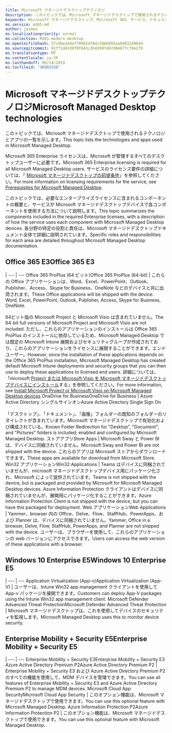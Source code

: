 ```yaml
---
title: Microsoft マネージドデスクトップテクノロジ
description: このトピックでは、Microsoft マネージドデスクトップで使用されるテクノロジとアプリの一覧を示します。
keywords: Microsoft マネージドデスクトップ、Microsoft 365、サービス、ドキュメント
ms.service: m365-md
author: jaimeo
ms.localizationpriority: normal
ms.collection: M365-modern-desktop
ms.openlocfilehash: 57c0be2e8aff09024f84c58bb895aab98324964d
ms.sourcegitcommit: 91ff1d4339f0f043c2b43997d87d84677c79e279
ms.translationtype: MT
ms.contentlocale: ja-JP
ms.lasthandoff: 09/14/2019
ms.locfileid: "36982538"
---
```

# <a name="microsoft-managed-desktop-technologies"></a><span data-ttu-id="ab115-104">Microsoft マネージドデスクトップテクノロジ</span><span class="sxs-lookup"><span data-stu-id="ab115-104">Microsoft Managed Desktop technologies</span></span>

<span data-ttu-id="ab115-105">このトピックでは、Microsoft マネージドデスクトップで使用されるテクノロジとアプリの一覧を示します。</span><span class="sxs-lookup"><span data-stu-id="ab115-105">This topic lists the technologies and apps used in Microsoft Managed Desktop.</span></span>

<!-- Microsoft 365 E5; Device as a Service -->
<!-- in O365 table, standard suite, removed this sentence "Please see the Installation of Project/Visio 64bit Click to Run Addendum for important deployment instructions. -->

<span data-ttu-id="ab115-106">Microsoft 365 Enterprise ライセンスは、Microsoft が管理するすべてのデスクトップユーザーに必要です。</span><span class="sxs-lookup"><span data-stu-id="ab115-106">Microsoft 365 Enterprise licensing is required for all Microsoft Managed Desktop users.</span></span> <span data-ttu-id="ab115-107">サービスのライセンス要件の詳細については、「 [Microsoft マネージドデスクトップの前提条件](../get-ready/prerequisites.md)」を参照してください。</span><span class="sxs-lookup"><span data-stu-id="ab115-107">For more information on licensing requirements for the service, see [Prerequisites for Microsoft Managed Desktop](../get-ready/prerequisites.md).</span></span>

<span data-ttu-id="ab115-108">このトピックでは、必要なエンタープライズライセンスに含まれるコンポーネントの概要と、サービスが Microsoft マネージドデスクトップデバイスで各コンポーネントを使用する方法について説明します。</span><span class="sxs-lookup"><span data-stu-id="ab115-108">This topic summarizes the components included in the required Enterprise licenses, with a description of how the service uses each component with Microsoft Managed Desktop devices.</span></span> <span data-ttu-id="ab115-109">各分野の特定の役割と責任は、Microsoft マネージドデスクトップドキュメント全体で詳細に説明されています。</span><span class="sxs-lookup"><span data-stu-id="ab115-109">Specific roles and responsibilities for each area are detailed throughout Microsoft Managed Desktop documentation.</span></span> 

## <a name="office-365-e3"></a><span data-ttu-id="ab115-110">Office 365 E3</span><span class="sxs-lookup"><span data-stu-id="ab115-110">Office 365 E3</span></span>
 |
 --- | ---
<span data-ttu-id="ab115-111">Office 365 ProPlus (64 ビット)</span><span class="sxs-lookup"><span data-stu-id="ab115-111">Office 365 ProPlus (64-bit)</span></span> | <span data-ttu-id="ab115-112">これらの Office アプリケーションは、Word、Excel、PowerPoint、Outlook、Publisher、Access、Skype for Business、OneNote などのデバイスと共に出荷されます。</span><span class="sxs-lookup"><span data-stu-id="ab115-112">These Office applications will be shipped with the device: Word, Excel, PowerPoint, Outlook, Publisher, Access, Skype for Business, OneNote.</span></span><br><br><span data-ttu-id="ab115-113">64ビット版の Microsoft Project と Microsoft Visio は含まれていません。</span><span class="sxs-lookup"><span data-stu-id="ab115-113">The 64-bit full versions of Microsoft Project and Microsoft Visio are not included.</span></span> <span data-ttu-id="ab115-114">ただし、これらのアプリケーションのインストールは Office 365 ProPlus のインストールに依存しているため、Microsoft Managed Desktop では既定の Microsoft Intune 展開およびセキュリティグループが作成されており、これらのアプリケーションをライセンスに展開することができます。エンドユーザー。</span><span class="sxs-lookup"><span data-stu-id="ab115-114">However, since the installation of these applications depends on the Office 365 ProPlus installation, Microsoft Managed Desktop has created default Microsoft Intune deployments and security groups that you can then use to deploy these applications to licensed end users.</span></span> <span data-ttu-id="ab115-115">詳細については、「microsoft [Project または Microsoft Visio を Microsoft マネージドデスクトップデバイスにインストール](../get-started/project-visio.md)する」を参照してください。</span><span class="sxs-lookup"><span data-stu-id="ab115-115">For more information, see [Install Microsoft Project or Microsoft Visio on Microsoft Managed Desktop devices](../get-started/project-visio.md)</span></span>
<span data-ttu-id="ab115-116">OneDrive for Business</span><span class="sxs-lookup"><span data-stu-id="ab115-116">OneDrive for Business</span></span> | <span data-ttu-id="ab115-117">Azure Active Directory シングルサインオン</span><span class="sxs-lookup"><span data-stu-id="ab115-117">Azure Active Directory Single Sign On</span></span> <br><br><span data-ttu-id="ab115-118">「デスクトップ」、「ドキュメント」、「画像」フォルダーの既知のフォルダーのリダイレクトが含まれています。Microsoft マネージドデスクトップで有効化および構成されている。</span><span class="sxs-lookup"><span data-stu-id="ab115-118">Known Folder Redirection for "Desktop", "Document", and "Pictures" folders is included; enabled and configured by Microsoft Managed Desktop.</span></span> 
<span data-ttu-id="ab115-119">ストアアプリ</span><span class="sxs-lookup"><span data-stu-id="ab115-119">Store Apps</span></span> |    <span data-ttu-id="ab115-120">Microsoft Sway と Power BI は、デバイスに同梱されていません。</span><span class="sxs-lookup"><span data-stu-id="ab115-120">Microsoft Sway and Power BI are not shipped with the device.</span></span> <span data-ttu-id="ab115-121">これらのアプリは Microsoft ストアからダウンロードできます。</span><span class="sxs-lookup"><span data-stu-id="ab115-121">These apps are available for download from Microsoft Store.</span></span>
<span data-ttu-id="ab115-122">Win32 アプリケーション</span><span class="sxs-lookup"><span data-stu-id="ab115-122">Win32 Applications</span></span> |    <span data-ttu-id="ab115-123">Teams はデバイスに同梱されていませんが、microsoft マネージドデスクトップデバイス用にパッケージ化され、Microsoft によって提供されています。</span><span class="sxs-lookup"><span data-stu-id="ab115-123">Teams is not shipped with the device, but is packaged and provided by Microsoft for Microsoft Managed Desktop devices.</span></span> <span data-ttu-id="ab115-124">Azure Information Protection クライアントはデバイスに同梱されていませんが、展開用にパッケージ化することができます。</span><span class="sxs-lookup"><span data-stu-id="ab115-124">Azure Information Protection Client is not shipped with the device, but you can have this packaged for deployment.</span></span> 
<span data-ttu-id="ab115-125">Web アプリケーション</span><span class="sxs-lookup"><span data-stu-id="ab115-125">Web Applications</span></span> |  <span data-ttu-id="ab115-126">Yammer、browser 内の Office、Delve、Flow、StaffHub、PowerApps、および Planner は、デバイスに同梱されていません。</span><span class="sxs-lookup"><span data-stu-id="ab115-126">Yammer, Office in a browser, Delve, Flow, StaffHub, PowerApps, and Planner are not shipped with the device.</span></span> <span data-ttu-id="ab115-127">ユーザーは、ブラウザーを使用して、これらのアプリケーションの web バージョンにアクセスできます。</span><span class="sxs-lookup"><span data-stu-id="ab115-127">Users can access the web version of these applications with a browser.</span></span>


## <a name="windows-10-enterprise-e5"></a><span data-ttu-id="ab115-128">Windows 10 Enterprise E5</span><span class="sxs-lookup"><span data-stu-id="ab115-128">Windows 10 Enterprise E5</span></span>

 |
 --- | ---
<span data-ttu-id="ab115-129">Application Virtualization (App-v)</span><span class="sxs-lookup"><span data-stu-id="ab115-129">Application Virtualization (App-V)</span></span> |    <span data-ttu-id="ab115-130">ユーザーは、Intune Win32 app management クライアントを使用して App-v パッケージを展開できます。</span><span class="sxs-lookup"><span data-stu-id="ab115-130">Customers can deploy App-V packages using the Intune Win32 app management client.</span></span>
<span data-ttu-id="ab115-131">Microsoft Defender Advanced Threat Protection</span><span class="sxs-lookup"><span data-stu-id="ab115-131">Microsoft Defender Advanced Threat Protection</span></span> |  <span data-ttu-id="ab115-132">Microsoft マネージドデスクトップは、これを使用してデバイスのセキュリティを監視します。</span><span class="sxs-lookup"><span data-stu-id="ab115-132">Microsoft Managed Desktop uses this to monitor device security.</span></span> 

## <a name="enterprise-mobility--security-e5"></a><span data-ttu-id="ab115-133">Enterprise Mobility + Security E5</span><span class="sxs-lookup"><span data-stu-id="ab115-133">Enterprise Mobility + Security E5</span></span>

 |
 --- | ---
<span data-ttu-id="ab115-134">Enterprise Mobility + Security E3</span><span class="sxs-lookup"><span data-stu-id="ab115-134">Enterprise Mobility + Security E3</span></span><br><span data-ttu-id="ab115-135">Azure Active Directory Premium P2</span><span class="sxs-lookup"><span data-stu-id="ab115-135">Azure Active Directory Premium P2</span></span> |    <span data-ttu-id="ab115-136">Enterprise Mobility + Security E3 および Azure Active Directory Premium P2 のすべての機能を使用して、MDM デバイスを管理できます。</span><span class="sxs-lookup"><span data-stu-id="ab115-136">You can use all features of Enterprise Mobility + Security E3 and Azure Active Directory Premium P2 to manage MDM devices.</span></span>
<span data-ttu-id="ab115-137">Microsoft Cloud App Security</span><span class="sxs-lookup"><span data-stu-id="ab115-137">Microsoft Cloud App Security</span></span> |  <span data-ttu-id="ab115-138">このオプション機能は、Microsoft マネージドデスクトップで使用できます。</span><span class="sxs-lookup"><span data-stu-id="ab115-138">You can use this optional feature with Microsoft Managed Desktop.</span></span>
<span data-ttu-id="ab115-139">Azure Information Protection P2</span><span class="sxs-lookup"><span data-stu-id="ab115-139">Azure Information Protection P2</span></span>  | <span data-ttu-id="ab115-140">このオプション機能は、Microsoft マネージドデスクトップで使用できます。</span><span class="sxs-lookup"><span data-stu-id="ab115-140">You can use this optional feature with Microsoft Managed Desktop.</span></span>
